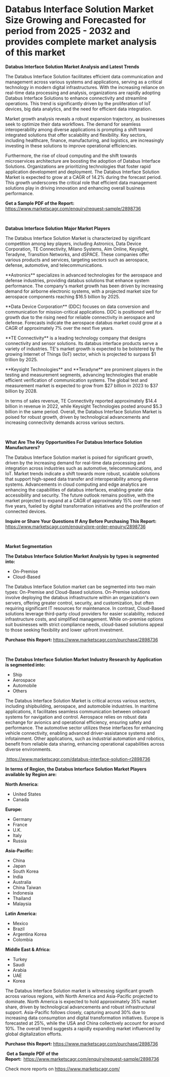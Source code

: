 <p><h1>Databus Interface Solution Market Size Growing and Forecasted for period from 2025 - 2032 and provides complete market analysis of this market</h1></p><p><strong>Databus Interface Solution Market Analysis and Latest Trends</strong></p>
<p><p>The Databus Interface Solution facilitates efficient data communication and management across various systems and applications, serving as a critical technology in modern digital infrastructures. With the increasing reliance on real-time data processing and analysis, organizations are rapidly adopting Databus Interface Solutions to enhance connectivity and streamline operations. This trend is significantly driven by the proliferation of IoT devices, big data analytics, and the need for efficient data integration.</p><p>Market growth analysis reveals a robust expansion trajectory, as businesses seek to optimize their data workflows. The demand for seamless interoperability among diverse applications is prompting a shift toward integrated solutions that offer scalability and flexibility. Key sectors, including healthcare, finance, manufacturing, and logistics, are increasingly investing in these solutions to improve operational efficiencies.</p><p>Furthermore, the rise of cloud computing and the shift towards microservices architecture are boosting the adoption of Databus Interface Solutions. Organizations are prioritizing technologies that foster rapid application development and deployment. The Databus Interface Solution Market is expected to grow at a CAGR of 14.2% during the forecast period. This growth underscores the critical role that efficient data management solutions play in driving innovation and enhancing overall business performance.</p></p>
<p><strong>Get a Sample PDF of the Report:&nbsp;</strong> <a href="https://www.marketscagr.com/enquiry/request-sample/2898736?utm_campaign=2782&utm_medium=2&utm_source=Github&utm_content=ia&utm_term=15032025&utm_id=databus-interface-solution">https://www.marketscagr.com/enquiry/request-sample/2898736</a></p>
<p>&nbsp;</p>
<p><strong>Databus Interface Solution Major Market Players</strong></p>
<p><p>The Databus Interface Solution Market is characterized by significant competition among key players, including Astronics, Data Device Corporation, TE Connectivity, Milano Systems, Aim Online, Keysight, Teradyne, Transition Networks, and dSPACE. These companies offer various products and services, targeting sectors such as aerospace, defense, automotive, and telecommunications.</p><p>**Astronics** specializes in advanced technologies for the aerospace and defense industries, providing databus solutions that enhance system performance. The company's market growth has been driven by increasing demand for airborne electronic systems, with a projected market size for aerospace components reaching $16.5 billion by 2025.</p><p>**Data Device Corporation** (DDC) focuses on data conversion and communication for mission-critical applications. DDC is positioned well for growth due to the rising need for reliable connectivity in aerospace and defense. Forecasts indicate the aerospace databus market could grow at a CAGR of approximately 7% over the next five years.</p><p>**TE Connectivity** is a leading technology company that designs connectivity and sensor solutions. Its databus interface products serve a variety of industries. TE's market growth is expected to be bolstered by the growing Internet of Things (IoT) sector, which is projected to surpass $1 trillion by 2025.</p><p>**Keysight Technologies** and **Teradyne** are prominent players in the testing and measurement segments, advancing technologies that enable efficient verification of communication systems. The global test and measurement market is expected to grow from $27 billion in 2023 to $37 billion by 2028.</p><p>In terms of sales revenue, TE Connectivity reported approximately $14.4 billion in revenue in 2022, while Keysight Technologies posted around $5.3 billion in the same period. Overall, the Databus Interface Solution Market is poised for robust growth, driven by technological advancements and increasing connectivity demands across various sectors.</p></p>
<p>&nbsp;</p>
<p><strong>What Are The Key Opportunities For Databus Interface Solution Manufacturers?</strong></p>
<p><p>The Databus Interface Solution market is poised for significant growth, driven by the increasing demand for real-time data processing and integration across industries such as automotive, telecommunications, and IoT. Market trends indicate a shift towards more robust, scalable solutions that support high-speed data transfer and interoperability among diverse systems. Advancements in cloud computing and edge analytics are enhancing the capabilities of databus interfaces, enabling greater data accessibility and security. The future outlook remains positive, with the market projected to expand at a CAGR of approximately 15% over the next five years, fueled by digital transformation initiatives and the proliferation of connected devices.</p></p>
<p><strong>Inquire or Share Your Questions If Any Before Purchasing This Report:</strong> <a href="https://www.marketscagr.com/enquiry/pre-order-enquiry/2898736?utm_campaign=2782&utm_medium=2&utm_source=Github&utm_content=ia&utm_term=15032025&utm_id=databus-interface-solution">https://www.marketscagr.com/enquiry/pre-order-enquiry/2898736</a></p>
<p>&nbsp;</p>
<p><strong>Market Segmentation</strong></p>
<p><strong>The Databus Interface Solution Market Analysis by types is segmented into:</strong></p>
<p><ul><li>On-Premise</li><li>Cloud-Based</li></ul></p>
<p><p>The Databus Interface Solution market can be segmented into two main types: On-Premise and Cloud-Based solutions. On-Premise solutions involve deploying the databus infrastructure within an organization's own servers, offering greater control, security, and customization, but often requiring significant IT resources for maintenance. In contrast, Cloud-Based solutions leverage third-party cloud providers for easier scalability, reduced infrastructure costs, and simplified management. While on-premise options suit businesses with strict compliance needs, cloud-based solutions appeal to those seeking flexibility and lower upfront investment.</p></p>
<p><strong>Purchase this Report:&nbsp;</strong><a href="https://www.marketscagr.com/purchase/2898736?utm_campaign=2782&utm_medium=2&utm_source=Github&utm_content=ia&utm_term=15032025&utm_id=databus-interface-solution">https://www.marketscagr.com/purchase/2898736</a></p>
<p>&nbsp;</p>
<p><strong>The Databus Interface Solution Market Industry Research by Application is segmented into:</strong></p>
<p><ul><li>Ship</li><li>Aerospace</li><li>Automobile</li><li>Others</li></ul></p>
<p><p>The Databus Interface Solution Market is critical across various sectors, including shipbuilding, aerospace, and automobile industries. In maritime applications, it facilitates seamless communication between onboard systems for navigation and control. Aerospace relies on robust data exchange for avionics and operational efficiency, ensuring safety and performance. The automotive sector utilizes these interfaces for enhancing vehicle connectivity, enabling advanced driver-assistance systems and infotainment. Other applications, such as industrial automation and robotics, benefit from reliable data sharing, enhancing operational capabilities across diverse environments.</p></p>
<p><a href="https://www.marketscagr.com/databus-interface-solution-r2898736?utm_campaign=2782&utm_medium=2&utm_source=Github&utm_content=ia&utm_term=15032025&utm_id=databus-interface-solution">&nbsp;https://www.marketscagr.com/databus-interface-solution-r2898736</a></p>
<p><strong>In terms of Region, the Databus Interface Solution Market Players available by Region are:</strong></p>
<p>
    <p> <strong> North America: </strong>
        <ul>
            <li>United States</li>
            <li>Canada</li>
        </ul>
        </p> 
    <p> <strong> Europe: </strong>
        <ul>
            <li>Germany</li>
            <li>France</li>
            <li>U.K.</li>
            <li>Italy</li>
            <li>Russia</li>
        </ul>
        </p> 
    <p> <strong> Asia-Pacific: </strong>
        <ul>
            <li>China</li>
            <li>Japan</li>
            <li>South Korea</li>
            <li>India</li>
            <li>Australia</li>
            <li>China Taiwan</li>
            <li>Indonesia</li>
            <li>Thailand</li>
            <li>Malaysia</li>
        </ul>
        </p> 
    <p> <strong> Latin America: </strong>
        <ul>
            <li>Mexico</li>
            <li>Brazil</li>
            <li>Argentina Korea</li>
            <li>Colombia</li>
        </ul>
        </p> 
    <p> <strong> Middle East & Africa: </strong>
        <ul>
            <li>Turkey</li>
            <li>Saudi</li>
            <li>Arabia</li>
            <li>UAE</li>
            <li>Korea</li>
        </ul>
    </p>
    </p>
<p><p>The Databus Interface Solution market is witnessing significant growth across various regions, with North America and Asia-Pacific projected to dominate. North America is expected to hold approximately 35% market share, driven by technological advancements and robust infrastructural support. Asia-Pacific follows closely, capturing around 30% due to increasing data consumption and digital transformation initiatives. Europe is forecasted at 25%, while the USA and China collectively account for around 10%. The overall trend suggests a rapidly expanding market influenced by global digitalization efforts.</p></p>
<p><strong>Purchase this Report: </strong><a href="https://www.marketscagr.com/purchase/2898736?utm_campaign=2782&utm_medium=2&utm_source=Github&utm_content=ia&utm_term=15032025&utm_id=databus-interface-solution">https://www.marketscagr.com/purchase/2898736</a></p>
<p>&nbsp;<strong>Get a Sample PDF of the Report:&nbsp;&nbsp;</strong><a href="https://www.marketscagr.com/enquiry/request-sample/2898736?utm_campaign=2782&utm_medium=2&utm_source=Github&utm_content=ia&utm_term=15032025&utm_id=databus-interface-solution">https://www.marketscagr.com/enquiry/request-sample/2898736</a></p>
<p><strong></strong></p>
<p>Check more reports on <a href="https://www.marketscagr.com/?utm_campaign=2782&utm_medium=2&utm_source=Github&utm_content=ia&utm_term=15032025&utm_id=databus-interface-solution">https://www.marketscagr.com/</a></p>